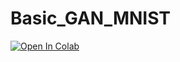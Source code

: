 # Basic_GAN_MNIST
[![Open In Colab](https://colab.research.google.com/assets/colab-badge.svg)](https://colab.research.google.com/github/KamaljeetSahoo/Basic_GAN_MNIST/blob/master/GAN_MNIST.ipynb)
